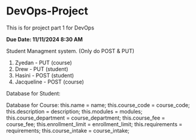 # DevOps-Project
This is for project part 1 for DevOps

**Due Date: 11/11/2024 8:30 AM**

Student Managment system. (Only do POST & PUT)

1. Zyedan - PUT (course)
2. Drew - PUT (student)
3. Hasini - POST (student)
4. Jacqueline - POST (course)

Database for Student:

Database for Course:
		this.name = name;
		this.course_code = course_code;
		this.description = description;
		this.modules = modules;
		this.course_department = course_department;
		this.course_fee = course_fee;
		this.enrollment_limit = enrollment_limit;
		this.requirements = requirements;
		this.course_intake = course_intake;

